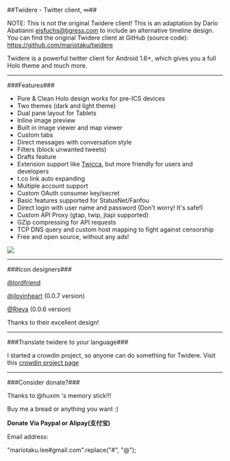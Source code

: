 ##Twidere - Twitter client, ∞##

NOTE: This is not the original Twidere client! This is an adaptation by Dario Abatianni <eisfuchs@tigress.com> to include an alternative timeline design. You can find the original Twidere client at GitHub (source code): https://github.com/mariotaku/twidere

Twidere is a powerful twitter client for Android 1.6+, which gives you a full Holo theme and much more.

---

###Features###

* Pure & Clean Holo design works for pre-ICS devices
* Two themes (dark and light theme)
* Dual pane layout for Tablets
* Inline image preview
* Built in image viewer and map viewer
* Custom tabs
* Direct messages with conversation style
* Filters (block unwanted tweets)
* Drafts feature
* Extension support like [Twicca](http://twicca.r246.jp/), but more friendly for users and developers
* t.co link auto expanding
* Multiple account support
* Custom OAuth consumer key/secret
* Basic features supported for StatusNet/Fanfou
* Direct login with user name and password (Don't worry! It's safe!)
* Custom API Proxy (gtap, twip, jtapi supported)
* GZip compressing for API requests
* TCP DNS query and custom host mapping to fight against censorship
* Free and open source, without any ads!

<a href="https://play.google.com/store/apps/details?id=org.mariotaku.twidere"><img src="http://www.android.com/images/brand/get_it_on_play_logo_large.png"/></a>

---

###Icon designers###

[@lordfriend](https://twitter.com/#!/lordfriend)

[@ilovinheart](https://twitter.com/#!/ilovinheart) (0.0.7 version)

[@Rieya](https://twitter.com/#!/Rieya) (0.0.6 version)

Thanks to their excellent design!

---

###Translate twidere to your language###

I started a crowdin project, so anyone can do something for Twidere. Visit this [crowdin project page](http://crowdin.net/project/twidere)

---

###Consider donate?###

Thanks to @huxim 's memory stick!!!

Buy me a bread or anything you want :)

**Donate Via Paypal or Alipay(支付宝)**

Email address:

"mariotaku.lee#gmail.com".replace("#", "@");

